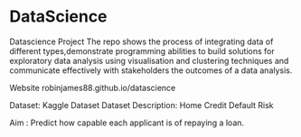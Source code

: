 # DataScience
 Datascience Project
The repo shows the process of integrating data of different types,demonstrate programming abilities to build solutions for exploratory data analysis using visualisation and clustering techniques and communicate effectively with stakeholders the outcomes of a data analysis.

Website robinjames88.github.io/datascience


Dataset: Kaggle Dataset
Dataset Description: Home Credit Default Risk

Aim : Predict how capable each applicant is of repaying a loan.
